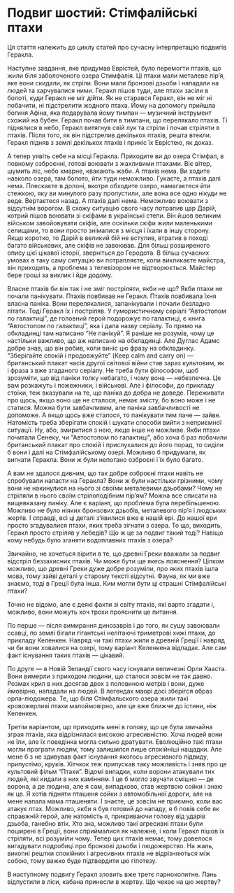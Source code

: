 # Подвиг шостий: Стімфалійські птахи
Ця стаття належить до циклу статей про сучасну інтерпретацію подвигів Геракла.

Наступне завдання, яке придумав Еврістей, було перемогти птахів, що жили біля заболоченого озера Стимфалія. Ці птахи мали металеве пір’я, яке вони скидали, як стріли. Вони мали бронзові дзьоби і нападали на людей та харчувалися ними. Геракл пішов туди, але птахи засіли в болоті, куди Геракл не міг дійти. Як не старався Геракл, він не міг ні побачити, ні підстрелити жодного птаха. Йому на допомогу прийшла богиня Афіна, яка подарувала йому тимпан — музичний інструмент схожий на бубен. Геракл почав бити в тимпани, що перелякало птахів. Ті піднялися в небо, Геракл витягнув свій лук та стріли і почав стріляти в птахів. Після того, як він підстрелив декількох птахів, решта втекли. Геракл підняв з землі декількох птахів і приніс їх Еврістею, як доказ.

А тепер уявіть себе на місці Геракла. Приходите ви до озера Стімфал, в повному озброєнні, готові воювати з жахливими птахами. Віє вітер, шумить ліс, небо хмарне, квакають жаби. А птахів нема. Ви ходите навколо озера, там болото, йти туди неможливо. Гукаєте, а птахів далі нема. Плескаєте в долоні, вкотре обходите озеро, намагаєтеся йти стежкою, яку ви минулого разу пропустили, але вона все одно нікуди не веде. Вертаєтеся назад. А птахів далі нема. Неможливо воювати з відсутнім ворогом. В схожу ситуацію свого часу потрапив цар Дарій, котрий пішов воювати зі скіфами в українські степи. Він йшов великим військом завойовувати скіфів, але оскільки скіфи жили маленькими селищами, то вони просто знімалися з місця і їхали в іншу сторону. Якщо коротко, то Дарій в великий бій не вступив, втратив в поході багато військових, але скіфів не завоював. Для більш розширеного опису цієї цікавої історії, зверніться до Геродота. В більш сучасних умовах в таку саму ситуацію ви потрапляєте, коли викликаєте майстра, він приходить, а проблема з телевізором не відтворюється. Майстер бере гроші за виклик і йде додому.

Власне птахів би він так і не зміг постріляти, якби не що? Якби птахи не почали панікувати. Птахів повбивав не Геракл. Птахів повбивала їхня власна паніка. Вони перелякалися, запанікували і почали безладно літати. Тоді Геракл їх і постріляв. У гумористичному серіалі “Автостопом по галактиці”, де головний герой подорожує по галактиці, є книга “Автостопом по галактиці”, яка і дала назву серіалу. То прямо на обкладинці там написано “Не панікуй”. Я раніше не розумів, чому це настільки важливо, що аж написано на обкладинці. Але Дуглас Адамс добре знав, що він робив, коли виніс цю фразу на обкладинку. “Зберігайте спокій і продовжуйте” (Keep calm and carry on) — британський плакат часів другої світової війни став зараз культовим, як і фраза з вже згаданого серіалу. Не треба бути філософом, щоб зрозуміти, що від паніки толку небагато, і чому вона — небезпечна. Це вам розкажуть і пожежники, і військові. Але і філософи, до прикладу стоїки, теж вказували на те, що паніка до добра не доведе. Переживати про щось, якщо воно ще не сталося, немає змісту, бо воно може і не статися. Можна бути завбачливим, але паніка завбачливості не допоможе. А якщо щось вже сталося, то панікувати тим паче — зайве. Натомість треба зберігати спокій і шукати способи вийти з неприємної ситуації. Ну, або, змиритися з нею, якщо інше не можливе. Якби птахи почитали Сенеку, чи “Автостопом по галактиці”, або хоча б раз побачили британський плакат про спокій і прислухалися до його порад, то сиділи б вони і далі на Стімфалійському озері. Можливо б придумали, як вигнати Геракла. Вони ж були непогано озброєні і їх було багато.

А вам не здалося дивним, що так добре озброєні птахи навіть не спробували напасти на Геракла? Вони ж були настільки грізними, чому вони не накинулися на нього зі своїми металевими дзьобами? Чому не стріляли в нього своїм стрілоподібним пір’ям? Можна все списати на вищевказану паніку. Але є варіант, що проблема була перебільшеною. Можливо не було ніяких бронзових дзьобів, металевого пір’я і людських жертв. І справді, всі ці деталі з’явилися вже в нашій ері. До нашої ери просто згадувалися птахи, яких треба зігнати з озера. То що, виходить, Геракл просто стріляв у лебедів? Що ж це за подвиг такий тоді? Навіщо кому небудь було зганяти водоплавних птахів з озера?

Звичайно, не хочеться вірити в те, що древні Греки вважали за подвиг відстріл беззахисних птахів. Чи може бути ще якесь пояснення? Цілком можливо, що древні Греки дуже добре розуміли, про яких птахів ішла мова, тому зайві деталі у старому тексті відсутні. Фауна, як ми вже знаємо, тоді в Греції була інша. Ким могли бути ці страшні Стімфалійські птахи?

Точно не відомо, але є деякі факти зі світу птахів, які варто згадати і, можливо, вони можуть хоч трохи прояснити це питання.

По перше — після вимирання динозаврів і до того, як сушу завоювали ссавці, по землі бігали гігантські нелітаючі триметрові хижі птахи, до прикладу Келенкен. Навряд чи такі птахи жили в древній Греції і навряд чи би вони ховалися на озері, тому варіант Келенкена відпадає. Але сам факт існування таких птахів — цікавий.

По друге — в Новій Зеландії свого часу існували величезні Орли Хааста. Вони вимерли з приходом людини, що сталося зовсім не так давно. Розмах крил в них досягав двох з половиною метрів і вони, дуже ймовірно, нападали на людей. В легендах маорі досі зберігся образ орла-людожера. Те, що біля Стімфальского озера жили такі кровожерливі птахи малоймовірно, але це вже ближче до істини, ніж Келенкен.

Третім варіантом, що приходить мені в голову, що це була звичайна зграя птахів, яка відрізнялася високою агресивністю. Хоча людей вони не їли, але їх поведінка могла сильно дратувати. Еволюційно такі птахи могли програти людям, тому залишился лише спокійніші нащадки. Але мене б з не здивував факт існування якогось агресивного підвиду, припустімо, круків. Хітчкок теж припускав таку можливість і зняв про це культовий фільм “Птахи”. Відомі випадки, коли ворони атакували тих людей, які кидали в них камінням. І це б могло звучати смішно — де ворона, а де людина, але я сам, випадково, став жертвою сойки і знаю як це. Я хотів підняти пташеня сойки з автомобільної дороги, але на мене напала мама пташеняти. І знаєте, це зовсім не приємно, коли вас атакує птах. Можливо, якби я був готовий до нападу, я б повів себе як справжній герой, але натомість я, прикриваючи голову від ударів дзьоба, ганебно втік. Хто зна, можливо такі агресивні птахи були поширені в Греції, вони сприймалися як належне, і коли Геракл пішов їх стріляти, всі розуміли чому. Тепер цих птахів немає, тому довелося вигадувати подробиці про бронзові дзьоби і людожерство. На жаль, викопні рештки спокійних і агресивних птахів не відрізняються між собою, тому важко буде підтвердити цю гіпотезу.

В наступному подвигу Геракл зловить вже третє парнокопитне. Лань відпустили в ліси, кабана принесли в жертву. Що чекає на цю жертву?

